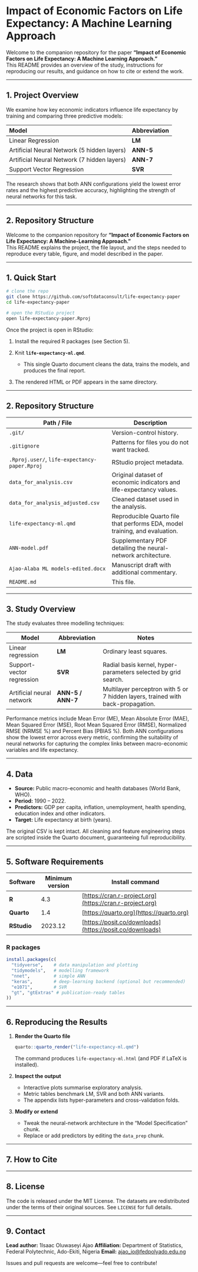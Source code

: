 # Impact of Economic Factors on Life Expectancy: A Machine Learning Approach

Welcome to the companion repository for the paper **“Impact of Economic Factors on Life Expectancy: A Machine Learning Approach.”**  
This README provides an overview of the study, instructions for reproducing our results, and guidance on how to cite or extend the work.

---

## 1. Project Overview

We examine how key economic indicators influence life expectancy by training and comparing three predictive models:

| Model | Abbreviation |
| :---- | :----------- |
| Linear Regression | **LM** |
| Artificial Neural Network (5 hidden layers) | **ANN-5** |
| Artificial Neural Network (7 hidden layers) | **ANN-7** |
| Support Vector Regression | **SVR** |

The research shows that both ANN configurations yield the lowest error rates and the highest predictive accuracy, highlighting the strength of neural networks for this task.

---

## 2. Repository Structure




Welcome to the companion repository for **“Impact of Economic Factors on Life Expectancy: A Machine-Learning Approach.”**  
This README explains the project, the file layout, and the steps needed to reproduce every table, figure, and model described in the paper.

---

## 1. Quick Start

```bash
# clone the repo
git clone https://github.com/softdataconsult/life-expectancy-paper
cd life-expectancy-paper

# open the RStudio project
open life-expectancy-paper.Rproj
````

Once the project is open in RStudio:

1. Install the required R packages (see Section 5).
2. Knit **`life-expectancy-ml.qmd`**.

   * This single Quarto document cleans the data, trains the models, and produces the final report.
3. The rendered HTML or PDF appears in the same directory.

---

## 2. Repository Structure

| Path / File                                   | Description                                                                 |
| --------------------------------------------- | --------------------------------------------------------------------------- |
| `.git/`                                       | Version-control history.                                                    |
| `.gitignore`                                  | Patterns for files you do not want tracked.                                 |
| `.Rproj.user/`, `life-expectancy-paper.Rproj` | RStudio project metadata.                                                   |
| `data_for_analysis.csv`                       | Original dataset of economic indicators and life-expectancy values.         |
| `data_for_analysis_adjusted.csv`              | Cleaned dataset used in the analysis.                                       |
| `life-expectancy-ml.qmd`                      | Reproducible Quarto file that performs EDA, model training, and evaluation. |
| `ANN-model.pdf`                               | Supplementary PDF detailing the neural-network architecture.                |
| `Ajao-Alaba ML models-edited.docx`            | Manuscript draft with additional commentary.                                |
| `README.md`                                   | This file.                                                                  |

---

## 3. Study Overview

The study evaluates three modelling techniques:

| Model                     | Abbreviation      | Notes                                                                           |
| ------------------------- | ----------------- | ------------------------------------------------------------------------------- |
| Linear regression         | **LM**            | Ordinary least squares.                                                         |
| Support-vector regression | **SVR**           | Radial basis kernel, hyper-parameters selected by grid search.                  |
| Artificial neural network | **ANN-5 / ANN-7** | Multilayer perceptron with 5 or 7 hidden layers, trained with back-propagation. |

Performance metrics include Mean Error (ME), Mean Absolute Error (MAE), Mean Squared Error (MSE), Root Mean Squared Error (RMSE), Normalized RMSE (NRMSE %) and Percent Bias (PBIAS %).
Both ANN configurations show the lowest error across every metric, confirming the suitability of neural networks for capturing the complex links between macro-economic variables and life expectancy.

---

## 4. Data

* **Source:** Public macro-economic and health databases (World Bank, WHO).
* **Period:** 1990 – 2022.
* **Predictors:** GDP per capita, inflation, unemployment, health spending, education index and other indicators.
* **Target:** Life expectancy at birth (years).

The original CSV is kept intact. All cleaning and feature engineering steps are scripted inside the Quarto document, guaranteeing full reproducibility.

---

## 5. Software Requirements

| Software                                | Minimum version | Install command                                          |
| --------------------------------------- | --------------- | -------------------------------------------------------- |
| **R**                                   | 4.3             | [https://cran.r-project.org](https://cran.r-project.org) |
| **Quarto**                              | 1.4             | [https://quarto.org](https://quarto.org)                 |
| **RStudio**                             | 2023.12         | [https://posit.co/downloads](https://posit.co/downloads) |


### R packages

```r
install.packages(c(
  "tidyverse",    # data manipulation and plotting
  "tidymodels",   # modelling framework
  "nnet",         # simple ANN
  "keras",        # deep-learning backend (optional but recommended)
  "e1071",        # SVR
  "gt", "gtExtras" # publication-ready tables
))
```


---

## 6. Reproducing the Results

1. **Render the Quarto file**

   ```r
   quarto::quarto_render("life-expectancy-ml.qmd")
   ```

   The command produces `life-expectancy-ml.html` (and PDF if LaTeX is installed).

2. **Inspect the output**

   * Interactive plots summarise exploratory analysis.
   * Metric tables benchmark LM, SVR and both ANN variants.
   * The appendix lists hyper-parameters and cross-validation folds.

3. **Modify or extend**

   * Tweak the neural-network architecture in the “Model Specification” chunk.
   * Replace or add predictors by editing the `data_prep` chunk.

---

## 7. How to Cite

<!--
```
Ogundepo E O, Ajao-Alaba A (2025).
Impact of Economic Factors on Life Expectancy: A Machine-Learning Approach.
Preprint available at https://doi.org/10.12345/zenodo.000000.
```
-->
---

## 8. License

The code is released under the MIT License.
The datasets are redistributed under the terms of their original sources.
See `LICENSE` for full details.

---

## 9. Contact

**Lead author:** 1Isaac Oluwaseyi Ajao
**Affiliation:** Department of Statistics, Federal Polytechnic, Ado-Ekiti, Nigeria
**Email:** [ajao_io@fedpolyado.edu.ng](mailto:ajao_io@fedpolyado.edu.ng)

Issues and pull requests are welcome—feel free to contribute!


